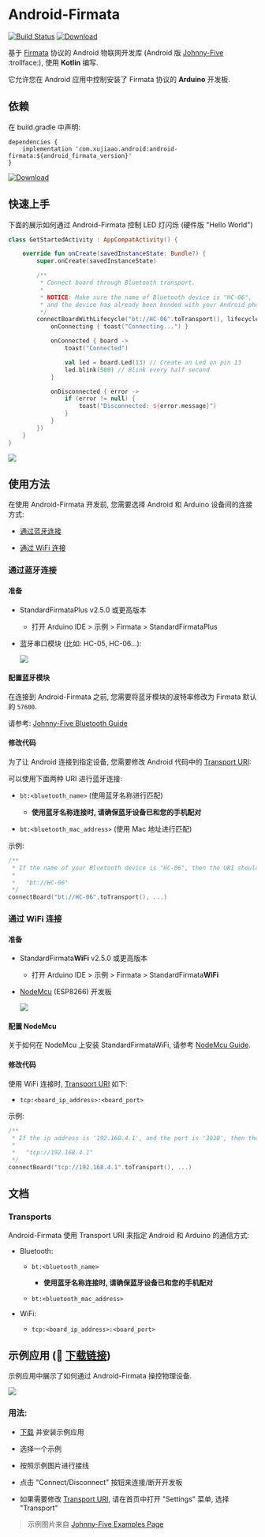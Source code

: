 # Android-Firmata

[![Build Status](https://travis-ci.org/xujiaao/android-firmata.svg?branch=master)](https://travis-ci.org/xujiaao/android-firmata)
[![Download](https://api.bintray.com/packages/xujiaao/android/android-firmata/images/download.svg)](https://bintray.com/xujiaao/android/android-firmata/_latestVersion)

基于 [Firmata] 协议的 Android 物联网开发库 (Android 版 [Johnny-Five] :trollface:), 使用 **Kotlin** 编写.

它允许您在 Android 应用中控制安装了 Firmata 协议的 **Arduino** 开发板.


## 依赖

在 build.gradle 中声明:

````
dependencies {
    implementation 'com.xujiaao.android:android-firmata:${android_firmata_version}'
}
````

[![Download](https://api.bintray.com/packages/xujiaao/android/android-firmata/images/download.svg)](https://bintray.com/xujiaao/android/android-firmata/_latestVersion)


## 快速上手

下面的展示如何通过 Android-Firmata 控制 LED 灯闪烁 (硬件版 "Hello World")

````kotlin
class GetStartedActivity : AppCompatActivity() {

    override fun onCreate(savedInstanceState: Bundle?) {
        super.onCreate(savedInstanceState)

        /**
         * Connect board through Bluetooth transport.
         *
         * NOTICE: Make sure the name of Bluetooth device is "HC-06",
         * and the device has already been bonded with your Android phone!!!
         */
        connectBoardWithLifecycle("bt://HC-06".toTransport(), lifecycle, {
            onConnecting { toast("Connecting...") }

            onConnected { board ->
                toast("Connected")

                val led = board.Led(13) // Create an Led on pin 13
                led.blink(500) // Blink every half second
            }

            onDisconnected { error ->
                if (error != null) {
                    toast("Disconnected: ${error.message}")
                }
            }
        })
    }
}
````

![](assets/images/led-blink.gif)


## 使用方法

在使用 Android-Firmata 开发前, 您需要选择 Android 和 Arduino 设备间的连接方式:

- [通过蓝牙连接](#connect-via-bluetooth)

- [通过 WiFi 连接](#connect-via-wifi)


### 通过蓝牙连接

#### 准备

- StandardFirmataPlus v2.5.0 或更高版本

  - 打开 Arduino IDE > 示例 > Firmata > StandardFirmataPlus

- 蓝牙串口模块 (比如: HC-05, HC-06...):

  ![](assets/images/jy-mcu.jpg)


#### 配置蓝牙模块

在连接到 Android-Firmata 之前, 您需要将蓝牙模块的波特率修改为 Firmata 默认的 `57600`.

请参考: [Johnny-Five Bluetooth Guide]


#### 修改代码

为了让 Android 连接到指定设备, 您需要修改 Android 代码中的 [Transport URI](#transports):

可以使用下面两种 URI 进行蓝牙连接:

- `bt:<bluetooth_name>` (使用蓝牙名称进行匹配)

  - **使用蓝牙名称连接时, 请确保蓝牙设备已和您的手机配对**

- `bt:<bluetooth_mac_address>` (使用 Mac 地址进行匹配)

示例:

````kotlin
/**
 * If the name of your Bluetooth device is "HC-06", then the URI should be:
 *
 *   "bt://HC-06"
 */
connectBoard("bt://HC-06".toTransport(), ...)
````


### 通过 WiFi 连接

#### 准备

- StandardFirmata**WiFi** v2.5.0 或更高版本

  - 打开 Arduino IDE > 示例 > Firmata > StandardFirmata**WiFi**

- [NodeMcu] (ESP8266) 开发板

  ![](assets/images/nodemcu.jpg)


#### 配置 NodeMcu

关于如何在 NodeMcu 上安装 StandardFirmataWiFi, 请参考 [NodeMcu Guide].


#### 修改代码

使用 WiFi 连接时, [Transport URI](#transports) 如下:

- `tcp:<board_ip_address>:<board_port>`

示例:

````kotlin
/**
 * If the ip address is '192.168.4.1', and the port is '3030', then the URI should be:
 *
 *   "tcp://192.168.4.1"
 */
connectBoard("tcp://192.168.4.1".toTransport(), ...)
````


## 文档

### Transports

Android-Firmata 使用 Transport URI 来指定 Android 和 Arduino 的通信方式:

- Bluetooth:

    - `bt:<bluetooth_name>`

      - **使用蓝牙名称连接时, 请确保蓝牙设备已和您的手机配对**

    - `bt:<bluetooth_mac_address>`

- WiFi:

    - `tcp:<board_ip_address>:<board_port>`


## 示例应用 (:link: [下载链接](https://github.com/xujiaao/android-firmata/releases/latest))

示例应用中展示了如何通过 Android-Firmata 操控物理设备.

![](assets/images/sample-app.jpg)


### 用法:

- [下载](https://github.com/xujiaao/android-firmata/releases/latest) 并安装示例应用

- 选择一个示例

- 按照示例图片进行接线

- 点击 "Connect/Disconnect" 按钮来连接/断开开发板

- 如果需要修改 [Transport URI](#transports), 请在首页中打开 "Settings" 菜单, 选择  "Transport"

> 示例图片来自 [Johnny-Five Examples Page]


[Johnny-Five]: https://github.com/rwaldron/johnny-five
[Johnny-Five Bluetooth Guide]: https://github.com/rwaldron/johnny-five/wiki/Getting-Started-with-Johnny-Five-and-JY-MCU-Bluetooth-Serial-Port-Module
[Johnny-Five Examples Page]: http://johnny-five.io/examples
[Firmata]: https://github.com/firmata/protocol
[NodeMcu]: http://nodemcu.com
[NodeMcu Guide]: https://github.com/xujiaao/android-firmata/wiki/Getting-Started-with-Android-Firmata-and-NodeMcu-Board